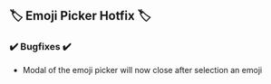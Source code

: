 ## 🏷️ Emoji Picker Hotfix 🏷️

### **✔️ Bugfixes ✔️**

* Modal of the emoji picker will now close after selection an emoji